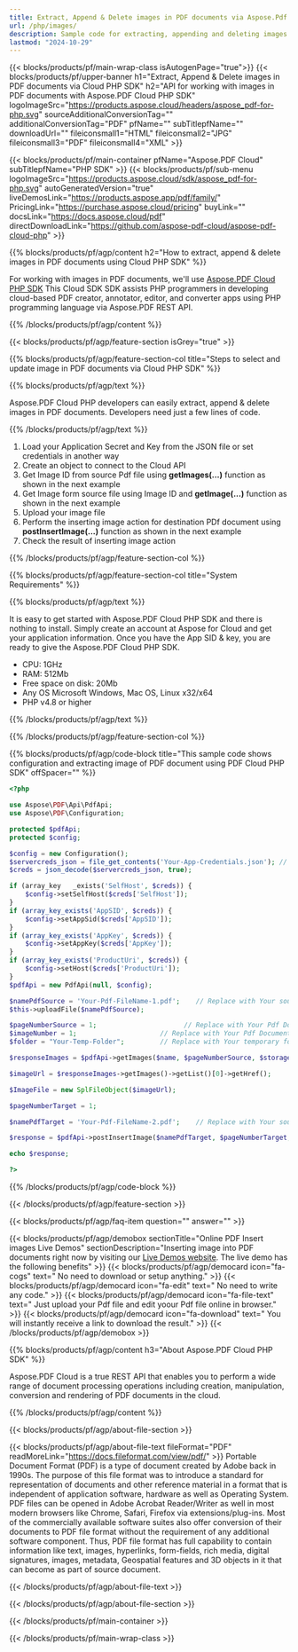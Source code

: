```yaml
---
title: Extract, Append & Delete images in PDF documents via Aspose.Pdf Cloud PHP SDK
url: /php/images/
description: Sample code for extracting, appending and deleting images in PDF document using Cloud PHP SDK. Use API example code for working with images in PDF documents with Aspose.PDF Cloud PHP SDK.
lastmod: "2024-10-29"
---
```


{{< blocks/products/pf/main-wrap-class isAutogenPage="true">}}
{{< blocks/products/pf/upper-banner h1="Extract, Append & Delete images in PDF documents via Cloud PHP SDK" h2="API for working with images in PDF documents with Aspose.PDF Cloud PHP SDK" logoImageSrc="https://products.aspose.cloud/headers/aspose_pdf-for-php.svg" sourceAdditionalConversionTag="" additionalConversionTag="PDF" pfName="" subTitlepfName="" downloadUrl="" fileiconsmall1="HTML" fileiconsmall2="JPG" fileiconsmall3="PDF" fileiconsmall4="XML" >}}

{{< blocks/products/pf/main-container pfName="Aspose.PDF Cloud" subTitlepfName="PHP SDK" >}}
{{< blocks/products/pf/sub-menu logoImageSrc="https://products.aspose.cloud/sdk/aspose_pdf-for-php.svg"
autoGeneratedVersion="true"
liveDemosLink="https://products.aspose.app/pdf/family/" PricingLink="https://purchase.aspose.cloud/pricing" buyLink="" docsLink="https://docs.aspose.cloud/pdf"  directDownloadLink="https://github.com/aspose-pdf-cloud/aspose-pdf-cloud-php" >}}

{{% blocks/products/pf/agp/content h2="How to extract, append & delete images in PDF documents using Cloud PHP SDK" %}}

 For working with images in PDF documents, we'll use
 [Aspose.PDF Cloud PHP SDK](https://products.aspose.cloud/pdf/php/)
 This Cloud SDK SDK assists PHP programmers in developing cloud-based PDF creator, annotator, editor, and converter apps using PHP programming language via Aspose.PDF REST API. 
 
{{% /blocks/products/pf/agp/content %}}

{{< blocks/products/pf/agp/feature-section isGrey="true" >}}

{{% blocks/products/pf/agp/feature-section-col title="Steps to select and update image in PDF documents via Cloud PHP SDK" %}}

{{% blocks/products/pf/agp/text %}}

 Aspose.PDF Cloud PHP developers can easily extract, append & delete images in PDF documents. Developers need just a few lines of code.

{{% /blocks/products/pf/agp/text %}}

1. Load your Application Secret and Key from the JSON file or set credentials in another way
1. Create an object to connect to the Cloud API
1. Get Image ID from source Pdf file using <b>getImages(...)</b> function as shown in the next example
1. Get Image form source file using Image ID and <b>getImage(...)</b> function as shown in the next example
1. Upload your image file
1. Perform the inserting image action for destination PDf document using <b>postInsertImage(...)</b> function as shown in the next example
1. Check the result of inserting image action

{{% /blocks/products/pf/agp/feature-section-col %}}

{{% blocks/products/pf/agp/feature-section-col title="System Requirements" %}}

{{% blocks/products/pf/agp/text %}}

It is easy to get started with Aspose.PDF Cloud PHP SDK and there is nothing to install. Simply create an account at Aspose for Cloud and get your application information. Once you have the App SID & key, you are ready to give the Aspose.PDF Cloud PHP SDK.

* CPU: 1GHz
* RAM: 512Mb
* Free space on disk: 20Mb
* Any OS Microsoft Windows, Mac OS, Linux x32/x64
* PHP v4.8 or higher

{{% /blocks/products/pf/agp/text %}}

{{% /blocks/products/pf/agp/feature-section-col %}}

{{% blocks/products/pf/agp/code-block title="This sample code shows configuration and extracting image of PDF document using PDF Cloud PHP SDK" offSpacer="" %}}

```php
<?php

use Aspose\PDF\Api\PdfApi;
use Aspose\PDF\Configuration;

protected $pdfApi;
protected $config;

$config = new Configuration();
$servercreds_json = file_get_contents('Your-App-Credentials.json'); // Replace with Your json faile with application credentials
$creds = json_decode($servercreds_json, true);

if (array_key   _exists('SelfHost', $creds)) {
    $config->setSelfHost($creds['SelfHost']);
}
if (array_key_exists('AppSID', $creds)) {
    $config->setAppSid($creds['AppSID']);
}
if (array_key_exists('AppKey', $creds)) {
    $config->setAppKey($creds['AppKey']);
}
if (array_key_exists('ProductUri', $creds)) {
    $config->setHost($creds['ProductUri']);
}
$pdfApi = new PdfApi(null, $config);

$namePdfSource = 'Your-Pdf-FileName-1.pdf';    // Replace with Your source Pdf Document
$this->uploadFile($namePdfSource);

$pageNumberSource = 1;                      // Replace with Your Pdf Document page number
$imageNumber = 1;                     // Replace with Your Pdf Document image number
$folder = "Your-Temp-Folder";         // Replace with Your temporary folder name

$responseImages = $pdfApi->getImages($name, $pageNumberSource, $storage = null, $folder);

$imageUrl = $responseImages->getImages()->getList()[0]->getHref();

$ImageFile = new SplFileObject($imageUrl);

$pageNumberTarget = 1;

$namePdfTarget = 'Your-Pdf-FileName-2.pdf';    // Replace with Your source Pdf Document

$response = $pdfApi->postInsertImage($namePdfTarget, $pageNumberTarget, $llx = 10, $lly = 10, $urx = 100, $ury = 100,  $image_file_path = null, $storage = null, $folder, $image = $ImageFile);

echo $response;

?>
```

{{% /blocks/products/pf/agp/code-block %}}

{{< /blocks/products/pf/agp/feature-section >}}

{{< blocks/products/pf/agp/faq-item question="" answer="" >}}

<!-- aboutfile Starts -->
{{< blocks/products/pf/agp/demobox sectionTitle="Online PDF Insert images Live Demos" sectionDescription="Inserting image into PDF documents right now by visiting our [Live Demos website](https://products.aspose.app/pdf/editor). The live demo has the following benefits" >}}
{{< blocks/products/pf/agp/democard icon="fa-cogs" text=" No need to download or setup anything." >}}
{{< blocks/products/pf/agp/democard icon="fa-edit" text=" No need to write any code." >}}
{{< blocks/products/pf/agp/democard icon="fa-file-text" text=" Just upload your Pdf file and edit yoour Pdf file online in browser." >}}
{{< blocks/products/pf/agp/democard icon="fa-download" text=" You will instantly receive a link to download the result." >}}
{{< /blocks/products/pf/agp/demobox >}}

{{% blocks/products/pf/agp/content h3="About Aspose.PDF Cloud PHP SDK" %}}

Aspose.PDF Cloud is a true REST API that enables you to perform a wide range of document processing operations including creation, manipulation, conversion and rendering of PDF documents in the cloud.

{{% /blocks/products/pf/agp/content %}}

{{< blocks/products/pf/agp/about-file-section >}}

{{< blocks/products/pf/agp/about-file-text fileFormat="PDF" readMoreLink="https://docs.fileformat.com/view/pdf/" >}}
Portable Document Format (PDF) is a type of document created by Adobe back in 1990s. The purpose of this file format was to introduce a standard for representation of documents and other reference material in a format that is independent of application software, hardware as well as Operating System. PDF files can be opened in Adobe Acrobat Reader/Writer as well in most modern browsers like Chrome, Safari, Firefox via extensions/plug-ins. Most of the commercially available software suites also offer conversion of their documents to PDF file format without the requirement of any additional software component. Thus, PDF file format has full capability to contain information like text, images, hyperlinks, form-fields, rich media, digital signatures, images, metadata, Geospatial features and 3D objects in it that can become as part of source document.

{{< /blocks/products/pf/agp/about-file-text >}}

{{< /blocks/products/pf/agp/about-file-section >}}

<!-- aboutfile Ends -->

{{< /blocks/products/pf/main-container >}}

{{< /blocks/products/pf/main-wrap-class >}}